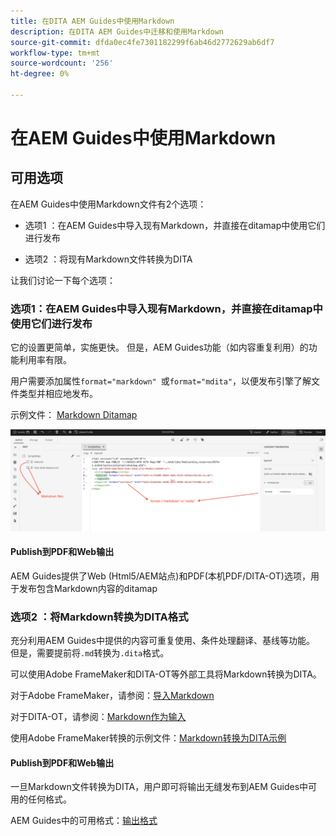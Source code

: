 ```yaml
---
title: 在DITA AEM Guides中使用Markdown
description: 在DITA AEM Guides中迁移和使用Markdown
source-git-commit: dfda0ec4fe7301182299f6ab46d2772629ab6df7
workflow-type: tm+mt
source-wordcount: '256'
ht-degree: 0%

---
```


# 在AEM Guides中使用Markdown

## 可用选项

在AEM Guides中使用Markdown文件有2个选项：

- 选项1 ：在AEM Guides中导入现有Markdown，并直接在ditamap中使用它们进行发布

- 选项2 ：将现有Markdown文件转换为DITA

让我们讨论一下每个选项：

### 选项1：在AEM Guides中导入现有Markdown，并直接在ditamap中使用它们进行发布

它的设置更简单，实施更快。 但是，AEM Guides功能（如内容重复利用）的功能利用率有限。

用户需要添加属性`format="markdown" `或`format="mdita"`，以便发布引擎了解文件类型并相应地发布。

示例文件： [Markdown Ditamap](https://acrobat.adobe.com/id/urn:aaid:sc:AP:da31137e-be84-44fb-8974-d038eeff0283)

![参考屏幕快照](../../assets/authoring/markdown_map.png)


#### Publish到PDF和Web输出

AEM Guides提供了Web (Html5/AEM站点)和PDF(本机PDF/DITA-OT)选项，用于发布包含Markdown内容的ditamap

### 选项2 ：将Markdown转换为DITA格式

充分利用AEM Guides中提供的内容可重复使用、条件处理翻译、基线等功能。 但是，需要提前将`.md`转换为`.dita`格式。

可以使用Adobe FrameMaker和DITA-OT等外部工具将Markdown转换为DITA。


对于Adobe FrameMaker，请参阅：[导入Markdown](https://www.adobe.com/in/products/framemaker/features.html#import-markdown)

对于DITA-OT，请参阅：[Markdown作为输入](https://www.dita-ot.org/dev/topics/markdown-input.html)

使用Adobe FrameMaker转换的示例文件：[Markdown转换为DITA示例](https://acrobat.adobe.com/id/urn:aaid:sc:AP:874881f3-ba43-410c-abc6-2df899536d79)

#### Publish到PDF和Web输出

一旦Markdown文件转换为DITA，用户即可将输出无缝发布到AEM Guides中可用的任何格式。

AEM Guides中的可用格式：[输出格式](../../../../user-guide/generate-output-understand-presets.md)
